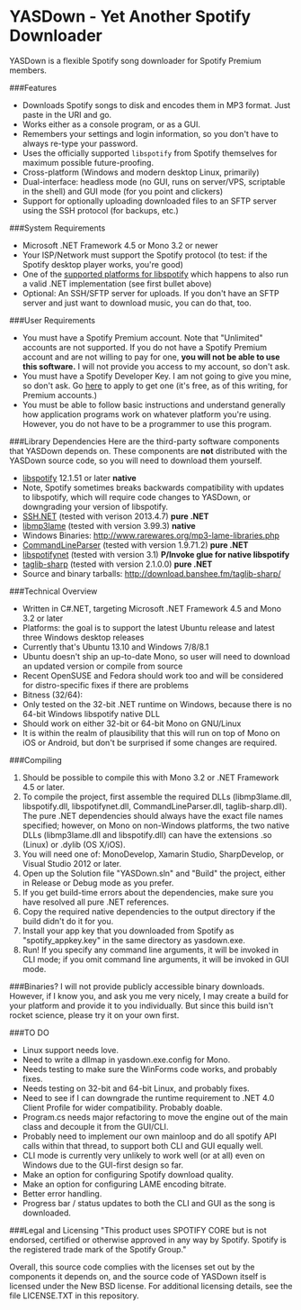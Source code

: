YASDown - Yet Another Spotify Downloader
=========

YASDown is a flexible Spotify song downloader for Spotify Premium members.

###Features
  - Downloads Spotify songs to disk and encodes them in MP3 format. Just paste in the URI and go.
  - Works either as a console program, or as a GUI.
  - Remembers your settings and login information, so you don't have to always re-type your password.
  - Uses the officially supported `libspotify` from Spotify themselves for maximum possible future-proofing.
  - Cross-platform (Windows and modern desktop Linux, primarily)
  - Dual-interface: headless mode (no GUI, runs on server/VPS, scriptable in the shell) and GUI mode (for you point and clickers)
  - Support for optionally uploading downloaded files to an SFTP server using the SSH protocol (for backups, etc.)

###System Requirements
  - Microsoft .NET Framework 4.5 or Mono 3.2 or newer
  - Your ISP/Network must support the Spotify protocol (to test: if the Spotify desktop player works, you're good)
  - One of the [supported platforms for libspotify](https://developer.spotify.com/technologies/libspotify/#libspotify-downloads) which happens to also run a valid .NET implementation (see first bullet above)
  - Optional: An SSH/SFTP server for uploads. If you don't have an SFTP server and just want to download music, you can do that, too.

###User Requirements
  - You must have a Spotify Premium account. Note that "Unlimited" accounts are not supported. If you do not have a Spotify Premium account and are not willing to pay for one, **you will not be able to use this software.** I will not provide you access to my account, so don't ask.
  - You must have a Spotify Developer Key. I am not going to give you mine, so don't ask. Go [here](https://devaccount.spotify.com/my-account/keys/) to apply to get one (it's free, as of this writing, for Premium accounts.)
  - You must be able to follow basic instructions and understand generally how application programs work on whatever platform you're using. However, you do not have to be a programmer to use this program.

###Library Dependencies
Here are the third-party software components that YASDown depends on. These components are **not** distributed with the YASDown source code, so you will need to download them yourself.
  - [libspotify](https://developer.spotify.com/technologies/libspotify) 12.1.51 or later **native**
   - Note, Spotify sometimes breaks backwards compatibility with updates to libspotify, which will require code changes to YASDown, or downgrading your version of libspotify.
  - [SSH.NET](http://sshnet.codeplex.com/) (tested with verison 2013.4.7) **pure .NET**
  - [libmp3lame](http://lame.sourceforge.net/download.php) (tested with version 3.99.3) **native**
   - Windows Binaries: http://www.rarewares.org/mp3-lame-libraries.php
  - [CommandLineParser](http://commandline.codeplex.com/) (tested with version 1.9.71.2) **pure .NET**
  - [libspotifynet](http://libspotifydotnet.codeplex.com/) (tested with version 3.1) **P/Invoke glue for native libspotify**
  - [taglib-sharp](https://github.com/mono/taglib-sharp) (tested with version 2.1.0.0) **pure .NET**
   - Source and binary tarballs: http://download.banshee.fm/taglib-sharp/

###Technical Overview
  - Written in C#.NET, targeting Microsoft .NET Framework 4.5 and Mono 3.2 or later
  - Platforms: the goal is to support the latest Ubuntu release and latest three Windows desktop releases
   - Currently that's Ubuntu 13.10 and Windows 7/8/8.1
   - Ubuntu doesn't ship an up-to-date Mono, so user will need to download an updated version or compile from source
   - Recent OpenSUSE and Fedora should work too and will be considered for distro-specific fixes if there are problems
  - Bitness (32/64):
   - Only tested on the 32-bit .NET runtime on Windows, because there is no 64-bit Windows libspotify native DLL
   - Should work on either 32-bit or 64-bit Mono on GNU/Linux
  - It is within the realm of plausibility that this will run on top of Mono on iOS or Android, but don't be surprised if some changes are required.
  
###Compiling
1. Should be possible to compile this with Mono 3.2 or .NET Framework 4.5 or later.
2. To compile the project, first assemble the required DLLs (libmp3lame.dll, libspotify.dll, libspotifynet.dll, CommandLineParser.dll, taglib-sharp.dll). The pure .NET dependencies should always have the exact file names specified; however, on Mono on non-Windows platforms, the two native DLLs (libmp3lame.dll and libspotify.dll) can have the extensions .so (Linux) or .dylib (OS X/iOS).
3. You will need one of: MonoDevelop, Xamarin Studio, SharpDevelop, or Visual Studio 2012 or later. 
4. Open up the Solution file "YASDown.sln" and "Build" the project, either in Release or Debug mode as you prefer.
5. If you get build-time errors about the dependencies, make sure you have resolved all pure .NET references.
6. Copy the required native dependencies to the output directory if the build didn't do it for you.
7. Install your app key that you downloaded from Spotify as "spotify_appkey.key" in the same directory as yasdown.exe.
8. Run! If you specify any command line arguments, it will be invoked in CLI mode; if you omit command line arguments, it will be invoked in GUI mode.

###Binaries?
I will not provide publicly accessible binary downloads. However, if I know you, and ask you me very nicely, I may create a build for your platform and provide it to you individually. But since this build isn't rocket science, please try it on your own first.

###TO DO
 - Linux support needs love.
  - Need to write a dllmap in yasdown.exe.config for Mono.
  - Needs testing to make sure the WinForms code works, and probably fixes.
  - Needs testing on 32-bit and 64-bit Linux, and probably fixes.
 - Need to see if I can downgrade the runtime requirement to .NET 4.0 Client Profile for wider compatibility. Probably doable.
 - Program.cs needs major refactoring to move the engine out of the main class and decouple it from the GUI/CLI.
 - Probably need to implement our own mainloop and do all spotify API calls within that thread, to support both CLI and GUI equally well.
 - CLI mode is currently very unlikely to work well (or at all) even on Windows due to the GUI-first design so far.
 - Make an option for configuring Spotify download quality.
 - Make an option for configuring LAME encoding bitrate.
 - Better error handling.
 - Progress bar / status updates to both the CLI and GUI as the song is downloaded.

###Legal and Licensing
"This product uses SPOTIFY CORE but is not endorsed, certified or otherwise approved in any way by Spotify. Spotify is the registered trade mark of the Spotify Group."

Overall, this source code complies with the licenses set out by the components it depends on, and the source code of YASDown itself is licensed under the New BSD license.
For additional licensing details, see the file LICENSE.TXT in this repository.

    
